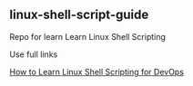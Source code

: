 ## linux-shell-script-guide
Repo for learn Learn Linux Shell Scripting

Use full links

[How to Learn Linux Shell Scripting for DevOps](https://devopscube.com/linux-shell-scripting-for-devops/)